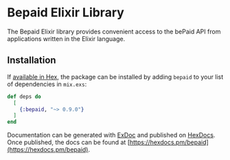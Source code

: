 # Bepaid Elixir Library

The Bepaid Elixir library provides convenient access to the bePaid API from applications written in the Elixir language.

## Installation

If [available in Hex](https://hex.pm/docs/publish), the package can be installed
by adding `bepaid` to your list of dependencies in `mix.exs`:

```elixir
def deps do
  [
    {:bepaid, "~> 0.9.0"}
  ]
end
```

Documentation can be generated with [ExDoc](https://github.com/elixir-lang/ex_doc)
and published on [HexDocs](https://hexdocs.pm). Once published, the docs can
be found at [https://hexdocs.pm/bepaid](https://hexdocs.pm/bepaid).
